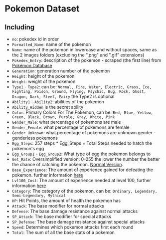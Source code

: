 # Pokemon Dataset
## Including

- `no`: pokedex id in order
- `Formatted_Name`: name of the pokemon
- `Name`: name of the pokemon in lowercase and without spaces, same as the 2 images folders (excluding the ".png" and ".gif" extensions)
- `Pokedex_Entry`: description of the pokemon - scraped (the first line) from [Pokémon Database](https://pokemondb.net)
- `Generation`: generation number of the pokemon
- `Height`: height of the pokemon
- `Weight`: weight of the pokemon
- `Type1` - `Type2`: can be: `Normal, Fire, Water, Electric, Grass, Ice, Fighting, Poison, Ground, Flying, Psychic, Bug, Rock, Ghost, Dragon, Dark, Steel, Fairy` the Type2 is optional
- `Ability1` - `Ability2`: abilities of the pokemon
- `Ability_Hidden` is the secret ability
- `Color`: Primary Colors For The Pokemon, can be: `Red, Blue, Yellow, Green, Black, Brown, Purple, Gray, White, Pink`
- `Gender_Male`: what percentage of pokemons are male
- `Gender_Female`: what percentage of pokemons are female
- `Gender_Unknown`: what percentage of pokemons are unknown gender - genderless pokemons
- `Egg_Steps`: 257 steps * Egg_Steps = Total Steps needed to hatch the pokemon's egg
- `Egg_Group1` - `Egg_Group2`: What type of egg the pokemon belongs to
- `Get_Rate`: Oversimplified version: 0-255 the lower the number the better the chance of catching the pokemon. [Normal Version](https://bulbapedia.bulbagarden.net/wiki/Catch_rate).
- `Base_Experience`: The amount of experience gained for defeating the pokemon. further information [here](https://bulbapedia.bulbagarden.net/wiki/Experience)
- `Lvl100_Cost`: The amount of experience needed at level 100, further information [here](https://bulbapedia.bulbagarden.net/wiki/Experience#Relation_to_level)
- `Category`: The category of the pokemon, can be: `Ordinary, Legendary, Semi-Legendary, Mythical`
- `HP`: Hit Points, the amount of health the pokemon has
- `Attack`: The base modifier for normal attacks
- `Defense`: The base damage resistance against normal attacks
- `SP_Attack`: The base modifier for special attacks
- `SP_Defense`: The base damage resistance against special attacks
- `Speed`: Determines which pokemon attacks first each round
- `Total`: The sum of all the base stats of a pokemon
